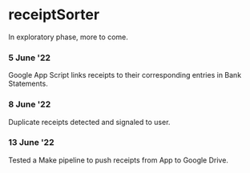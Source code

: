 # receiptSorter
In exploratory phase, more to come.

### 5 June '22
Google App Script links receipts to their corresponding entries in Bank Statements. 

### 8 June '22
Duplicate receipts detected and signaled to user.

### 13 June '22
Tested a Make pipeline to push receipts from App to Google Drive.
